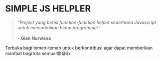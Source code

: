 # SIMPLE JS HELPLER

> _"Project yang berisi function-function helper sederhana Javascript untuk memudahkan hidup programmer"_ <br><br> - **Gian Nurwana**

Terbuka bagi temen-temen untuk berkontribusi agar dapat memberikan manfaat bagi kita semua!😎😁👍
